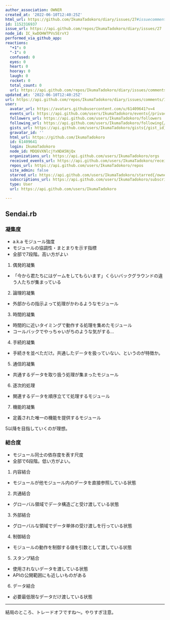 ```yaml
---
author_association: OWNER
created_at: '2022-06-10T12:40:25Z'
html_url: https://github.com/IkumaTadokoro/diary/issues/27#issuecomment-1152316937
id: 1152316937
issue_url: https://api.github.com/repos/IkumaTadokoro/diary/issues/27
node_id: IC_kwDOHWTPVs5ErvYJ
performed_via_github_app: 
reactions:
  "+1": 0
  "-1": 0
  confused: 0
  eyes: 0
  heart: 0
  hooray: 0
  laugh: 0
  rocket: 0
  total_count: 0
  url: https://api.github.com/repos/IkumaTadokoro/diary/issues/comments/1152316937/reactions
updated_at: '2022-06-10T12:40:25Z'
url: https://api.github.com/repos/IkumaTadokoro/diary/issues/comments/1152316937
user:
  avatar_url: https://avatars.githubusercontent.com/u/61409641?v=4
  events_url: https://api.github.com/users/IkumaTadokoro/events{/privacy}
  followers_url: https://api.github.com/users/IkumaTadokoro/followers
  following_url: https://api.github.com/users/IkumaTadokoro/following{/other_user}
  gists_url: https://api.github.com/users/IkumaTadokoro/gists{/gist_id}
  gravatar_id: ''
  html_url: https://github.com/IkumaTadokoro
  id: 61409641
  login: IkumaTadokoro
  node_id: MDQ6VXNlcjYxNDA5NjQx
  organizations_url: https://api.github.com/users/IkumaTadokoro/orgs
  received_events_url: https://api.github.com/users/IkumaTadokoro/received_events
  repos_url: https://api.github.com/users/IkumaTadokoro/repos
  site_admin: false
  starred_url: https://api.github.com/users/IkumaTadokoro/starred{/owner}{/repo}
  subscriptions_url: https://api.github.com/users/IkumaTadokoro/subscriptions
  type: User
  url: https://api.github.com/users/IkumaTadokoro

---
```

## Sendai.rb

### 凝集度

- a.k.a モジュール強度
- モジュールの協調性・まとまりを示す指標
- 全部で7段階。高い方がよい

1. 偶発的凝集
  - 「今から君たちにはゲームをしてもらいます」くらいバックグラウンドの違う人たちが集まっている
2. 論理的凝集
  - 外部からの指示よって処理がかわるようなモジュール
3. 時間的凝集
  - 時間的に近いタイミングで動作する処理を集めたモジュール
  - コールバックでやっちゃいがちのような気がする...
4. 手続的凝集
  - 手続きを並べただけ。共通したデータを扱っていない、というのが特徴か。
5. 通信的凝集
  - 共通するデータを取り扱う処理が集まったモジュール
6. 逐次的処理
  - 関連するデータを順序立てて処理するモジュール
7. 機能的凝集
  - 定義された唯一の機能を提供するモジュール

5以降を目指していくのが理想。

### 結合度

- モジュール同士の依存度を表す尺度
- 全部で6段階。低い方がよい。

1. 内容結合
  - モジュールが他モジュール内のデータを直接参照している状態
2. 共通結合
  - グローバル領域でデータ構造ごと受け渡している状態
3. 外部結合
  - グローバルな領域でデータ単体の受け渡しを行っている状態
4. 制御結合
  - モジュールの動作を制御する値を引数として渡している状態
5. スタンプ結合
  - 使用されないデータを渡している状態
  - APIの公開範囲にも近しいものがある
6. データ結合
  - 必要最低限なデータだけ渡している状態

---

結局のところ、トレードオフですね〜。やりすぎ注意。


